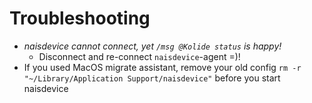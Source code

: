 # Troubleshooting

* _naisdevice cannot connect, yet `/msg @Kolide status` is happy!_
  * Disconnect and re-connect `naisdevice`-agent =\)!
* If you used MacOS migrate assistant, remove your old config `rm -r "~/Library/Application Support/naisdevice"` before you start naisdevice

